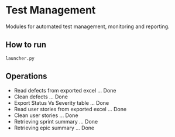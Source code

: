 # Test Management

Modules for automated test management, monitoring and reporting.

## How to run

`launcher.py`

## Operations

* Read defects from exported excel            ... Done
* Clean defects                               ... Done
* Export Status Vs Severity table             ... Done
* Read user stories from exported excel       ... Done
* Clean user stories                          ... Done
* Retrieving sprint summary                   ... Done
* Retrieving epic summary                     ... Done
